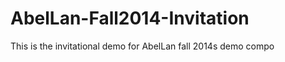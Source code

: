 AbelLan-Fall2014-Invitation
===========================

This is the invitational demo for AbelLan fall 2014s demo compo
